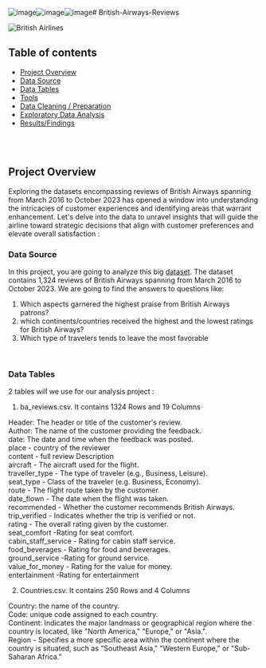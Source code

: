 ![image](https://github.com/aliabdulelah/British-Airways-Reviews/assets/129835709/92596291-0483-4526-925d-76b1e42a4639)![image](https://github.com/aliabdulelah/British-Airways-Reviews/assets/129835709/e41a0a51-c4fe-470e-88f4-0f7c3cd0ee02)![image](https://github.com/aliabdulelah/British-Airways-Reviews/assets/129835709/a73c902d-6de8-4e98-b1f3-1d6ee88e89fe)# British-Airways-Reviews

![British Airlines](https://github.com/aliabdulelah/British-Airways-Reviews/assets/129835709/218c4c01-0d5e-430f-a95c-4442cef80fa8)


## Table of contents 
- [Project Overview](#Project-Overview)
- [Data Source](#Data-Source)
- [Data Tables](#Data-Tables)
- [Tools](#Tools)
- [ Data Cleaning / Preparation](#Data-Cleaning-Preparation)
- [Exploratory Data Analysis](#Exploratory-Data-Analysis)
- [Results/Findings](#Data-Analysis-Results-Findings)

 <br>
 <br>

## Project Overview

Exploring the datasets encompassing reviews of British Airways spanning from March 2016 to October 2023 has opened a window into understanding the intricacies of customer experiences and identifying areas that warrant enhancement. Let's delve into the data to unravel insights that will guide the airline toward strategic decisions that align with customer preferences and elevate overall satisfaction : 


### Data Source
In this project, you are going to analyze this big  [dataset](https://github.com/mochen862/tableau-end-to-end-portfolio-project). The dataset contains  1,324 reviews of British Airways spanning from March 2016 to October 2023. We are going to find the answers to questions like:

1. Which aspects garnered the highest praise from British Airways patrons?
2. which continents/countries received the highest and the lowest ratings for British Airways?
3. Which type of travelers tends to leave the most favorable
   
<br>
<be>

### Data Tables
 2 tables will we use for our analysis project  :

1. ba_reviews.csv. It contains 1324 Rows and 19 Columns

Header: The header or title of the customer's review.
  <br>
Author: The name of the customer providing the feedback.
  <br>
 date: The date and time when the feedback was posted.
  <br>
place -  country of the reviewer
  <br>
content - full review Description 
  <br>
aircraft - The aircraft used for the flight.
  <br>
traveller_type -  The type of traveler (e.g., Business, Leisure).
  <br>
seat_type - Class of the traveler (e.g. Business, Economy).
  <br>
route - The flight route taken by the customer.
  <br>
date_flown - The date when the flight was taken.
  <br>
recommended - Whether the customer recommends British Airways.
  <br>
trip_verified - Indicates whether the trip is verified or not.
  <br>
rating - The overall rating given by the customer.
  <br>
seat_comfort -Rating for seat comfort.
  <br>
cabin_staff_service - Rating for cabin staff service.
  <br>
food_beverages - Rating for food and beverages.
  <br>
ground_service -Rating for ground service.
  <br>
value_for_money -  Rating for the value for money.
  <br>
 entertainment -Rating for entertainment

2. Countries.csv. It contains 250 Rows and 4 Columns

Country: the name of the country.
  <br>
Code:  unique code assigned to each country.
  <br>
 Continent: Indicates the major landmass or geographical region where the country is located, like "North America," "Europe," or "Asia.".
  <br>
Region -  Specifies a more specific area within the continent where the country is situated, such as "Southeast Asia," "Western Europe," or "Sub-Saharan Africa."
  <br>

  
